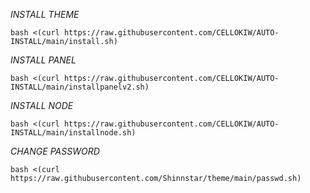 *INSTALL THEME*

```bash <(curl https://raw.githubusercontent.com/CELLOKIW/AUTO-INSTALL/main/install.sh)```

*INSTALL PANEL*

```bash <(curl https://raw.githubusercontent.com/CELLOKIW/AUTO-INSTALL/main/installpanelv2.sh)```

*INSTALL NODE*


```bash <(curl https://raw.githubusercontent.com/CELLOKIW/AUTO-INSTALL/main/installnode.sh)```

*CHANGE PASSWORD*

```bash <(curl https://raw.githubusercontent.com/Shinnstar/theme/main/passwd.sh)```
